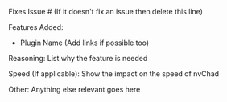 
Fixes Issue # (If it doesn't fix an issue then delete this line)

Features Added:
- Plugin Name (Add links if possible too)

Reasoning:
List why the feature is needed 

Speed (If applicable):
Show the impact on the speed of nvChad

Other:
Anything else relevant goes here
